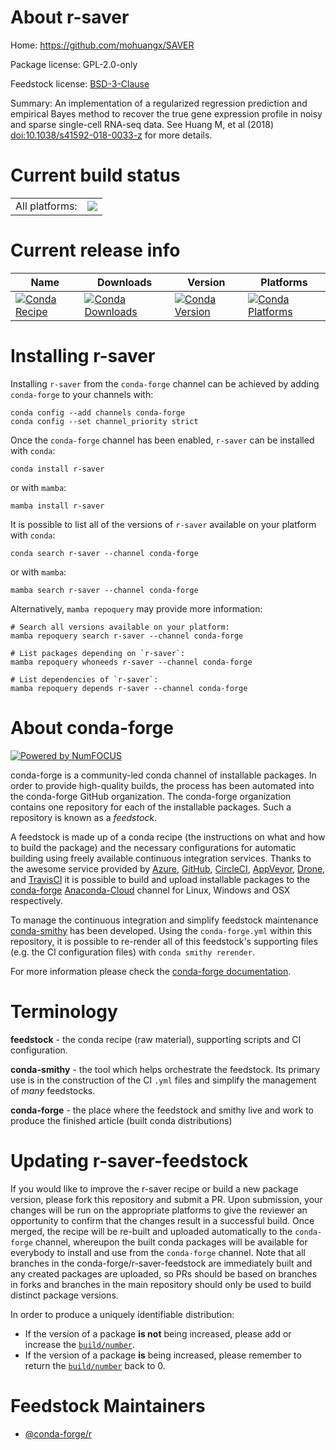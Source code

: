 About r-saver
=============

Home: https://github.com/mohuangx/SAVER

Package license: GPL-2.0-only

Feedstock license: [BSD-3-Clause](https://github.com/conda-forge/r-saver-feedstock/blob/main/LICENSE.txt)

Summary: An implementation of a regularized regression prediction and  empirical Bayes method to recover the true gene expression profile in  noisy and sparse single-cell RNA-seq data. See Huang M, et al (2018)  <doi:10.1038/s41592-018-0033-z> for more details.

Current build status
====================


<table><tr><td>All platforms:</td>
    <td>
      <a href="https://dev.azure.com/conda-forge/feedstock-builds/_build/latest?definitionId=6762&branchName=main">
        <img src="https://dev.azure.com/conda-forge/feedstock-builds/_apis/build/status/r-saver-feedstock?branchName=main">
      </a>
    </td>
  </tr>
</table>

Current release info
====================

| Name | Downloads | Version | Platforms |
| --- | --- | --- | --- |
| [![Conda Recipe](https://img.shields.io/badge/recipe-r--saver-green.svg)](https://anaconda.org/conda-forge/r-saver) | [![Conda Downloads](https://img.shields.io/conda/dn/conda-forge/r-saver.svg)](https://anaconda.org/conda-forge/r-saver) | [![Conda Version](https://img.shields.io/conda/vn/conda-forge/r-saver.svg)](https://anaconda.org/conda-forge/r-saver) | [![Conda Platforms](https://img.shields.io/conda/pn/conda-forge/r-saver.svg)](https://anaconda.org/conda-forge/r-saver) |

Installing r-saver
==================

Installing `r-saver` from the `conda-forge` channel can be achieved by adding `conda-forge` to your channels with:

```
conda config --add channels conda-forge
conda config --set channel_priority strict
```

Once the `conda-forge` channel has been enabled, `r-saver` can be installed with `conda`:

```
conda install r-saver
```

or with `mamba`:

```
mamba install r-saver
```

It is possible to list all of the versions of `r-saver` available on your platform with `conda`:

```
conda search r-saver --channel conda-forge
```

or with `mamba`:

```
mamba search r-saver --channel conda-forge
```

Alternatively, `mamba repoquery` may provide more information:

```
# Search all versions available on your platform:
mamba repoquery search r-saver --channel conda-forge

# List packages depending on `r-saver`:
mamba repoquery whoneeds r-saver --channel conda-forge

# List dependencies of `r-saver`:
mamba repoquery depends r-saver --channel conda-forge
```


About conda-forge
=================

[![Powered by
NumFOCUS](https://img.shields.io/badge/powered%20by-NumFOCUS-orange.svg?style=flat&colorA=E1523D&colorB=007D8A)](https://numfocus.org)

conda-forge is a community-led conda channel of installable packages.
In order to provide high-quality builds, the process has been automated into the
conda-forge GitHub organization. The conda-forge organization contains one repository
for each of the installable packages. Such a repository is known as a *feedstock*.

A feedstock is made up of a conda recipe (the instructions on what and how to build
the package) and the necessary configurations for automatic building using freely
available continuous integration services. Thanks to the awesome service provided by
[Azure](https://azure.microsoft.com/en-us/services/devops/), [GitHub](https://github.com/),
[CircleCI](https://circleci.com/), [AppVeyor](https://www.appveyor.com/),
[Drone](https://cloud.drone.io/welcome), and [TravisCI](https://travis-ci.com/)
it is possible to build and upload installable packages to the
[conda-forge](https://anaconda.org/conda-forge) [Anaconda-Cloud](https://anaconda.org/)
channel for Linux, Windows and OSX respectively.

To manage the continuous integration and simplify feedstock maintenance
[conda-smithy](https://github.com/conda-forge/conda-smithy) has been developed.
Using the ``conda-forge.yml`` within this repository, it is possible to re-render all of
this feedstock's supporting files (e.g. the CI configuration files) with ``conda smithy rerender``.

For more information please check the [conda-forge documentation](https://conda-forge.org/docs/).

Terminology
===========

**feedstock** - the conda recipe (raw material), supporting scripts and CI configuration.

**conda-smithy** - the tool which helps orchestrate the feedstock.
                   Its primary use is in the construction of the CI ``.yml`` files
                   and simplify the management of *many* feedstocks.

**conda-forge** - the place where the feedstock and smithy live and work to
                  produce the finished article (built conda distributions)


Updating r-saver-feedstock
==========================

If you would like to improve the r-saver recipe or build a new
package version, please fork this repository and submit a PR. Upon submission,
your changes will be run on the appropriate platforms to give the reviewer an
opportunity to confirm that the changes result in a successful build. Once
merged, the recipe will be re-built and uploaded automatically to the
`conda-forge` channel, whereupon the built conda packages will be available for
everybody to install and use from the `conda-forge` channel.
Note that all branches in the conda-forge/r-saver-feedstock are
immediately built and any created packages are uploaded, so PRs should be based
on branches in forks and branches in the main repository should only be used to
build distinct package versions.

In order to produce a uniquely identifiable distribution:
 * If the version of a package **is not** being increased, please add or increase
   the [``build/number``](https://docs.conda.io/projects/conda-build/en/latest/resources/define-metadata.html#build-number-and-string).
 * If the version of a package **is** being increased, please remember to return
   the [``build/number``](https://docs.conda.io/projects/conda-build/en/latest/resources/define-metadata.html#build-number-and-string)
   back to 0.

Feedstock Maintainers
=====================

* [@conda-forge/r](https://github.com/conda-forge/r/)

